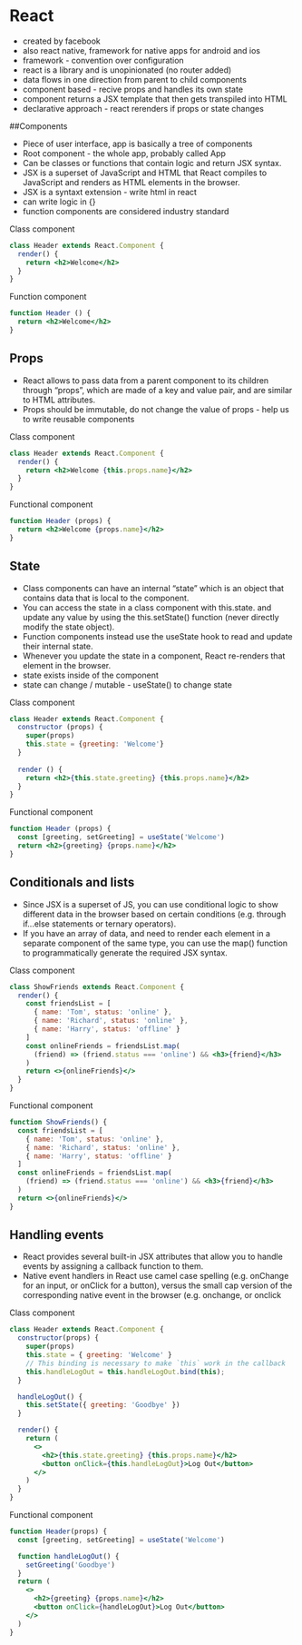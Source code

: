 # React
- created by facebook
- also react native, framework for native apps for android and ios
- framework - convention over configuration
- react is a library and is unopinionated (no router added)
- data flows in one direction from parent to child components
- component based - recive props and handles its own state
- component returns a JSX template that then gets transpiled into HTML
- declarative approach - react rerenders if props or state changes

##Components
- Piece of user interface, app is basically a tree of components
- Root component - the whole app, probably called App
- Can be classes or functions that contain logic and return JSX syntax.
- JSX is a superset of JavaScript and HTML that React compiles to JavaScript and renders as HTML elements in the browser.
- JSX is a syntaxt extension - write html in react 
- can write logic in {}
- function components are considered industry standard

Class component
```jsx
class Header extends React.Component {
  render() {
    return <h2>Welcome</h2>
  }
}
```

Function component
```jsx
function Header () {
  return <h2>Welcome</h2>
}
```

## Props 
- React allows to pass data from a parent component to its children through “props”, which are made of a key and value pair, and are similar to HTML attributes.
- Props should be immutable, do not change the value of props - help us to write reusable components

Class component
```jsx
class Header extends React.Component {
  render() {
    return <h2>Welcome {this.props.name}</h2>
  }
}
```

Functional component
```jsx
function Header (props) {
  return <h2>Welcome {props.name}</h2>
}
```

## State
- Class components can have an internal “state” which is an object that contains data that is local to the component.
- You can access the state in a class component with this.state.<propertyName> and update any value by using the this.setState() function (never directly modify the state object).
- Function components instead use the useState hook to read and update their internal state.
- Whenever you update the state in a component, React re-renders that element in the browser.
- state exists inside of the component
- state can change / mutable - useState() to change state

Class component
```jsx
class Header extends React.Component {
  constructor (props) {
    super(props)
    this.state = {greeting: 'Welcome'}
  }
  
  render () {
    return <h2>{this.state.greeting} {this.props.name}</h2>
  }
}
```

Functional component
```jsx
function Header (props) {
  const [greeting, setGreeting] = useState('Welcome')
  return <h2>{greeting} {props.name}</h2>
}
```

## Conditionals and lists
- Since JSX is a superset of JS, you can use conditional logic to show different data in the browser based on certain conditions (e.g. through if...else statements or ternary operators).
- If you have an array of data, and need to render each element in a separate component of the same type, you can use the map() function to programmatically generate the required JSX syntax.

Class component
```jsx
class ShowFriends extends React.Component {
  render() {
    const friendsList = [
      { name: 'Tom', status: 'online' },
      { name: 'Richard', status: 'online' },
      { name: 'Harry', status: 'offline' }
    ]
    const onlineFriends = friendsList.map(
      (friend) => (friend.status === 'online') && <h3>{friend}</h3>
    )
    return <>{onlineFriends}</>
  }
}
```

Functional component
```jsx
function ShowFriends() {
  const friendsList = [
    { name: 'Tom', status: 'online' },
    { name: 'Richard', status: 'online' },
    { name: 'Harry', status: 'offline' }
  ]
  const onlineFriends = friendsList.map(
    (friend) => (friend.status === 'online') && <h3>{friend}</h3>
  )
  return <>{onlineFriends}</>
}
```

## Handling events
- React provides several built-in JSX attributes that allow you to handle events by assigning a callback function to them.
- Native event handlers in React use camel case spelling (e.g. onChange for an input, or onClick for a button), versus the small cap version of the corresponding native event in the browser (e.g. onchange, or onclick

Class component
```jsx
class Header extends React.Component {
  constructor(props) {
    super(props)
    this.state = { greeting: 'Welcome' }
    // This binding is necessary to make `this` work in the callback
    this.handleLogOut = this.handleLogOut.bind(this);
  }

  handleLogOut() {
    this.setState({ greeting: 'Goodbye' })
  }

  render() {
    return (
      <>
        <h2>{this.state.greeting} {this.props.name}</h2>
        <button onClick={this.handleLogOut}>Log Out</button>
      </>
    )
  }
}
```

Functional component
```jsx
function Header(props) {
  const [greeting, setGreeting] = useState('Welcome')

  function handleLogOut() {
    setGreeting('Goodbye')
  }
  return (
    <>
      <h2>{greeting} {props.name}</h2>
      <button onClick={handleLogOut}>Log Out</button>
    </>
  )
}
```